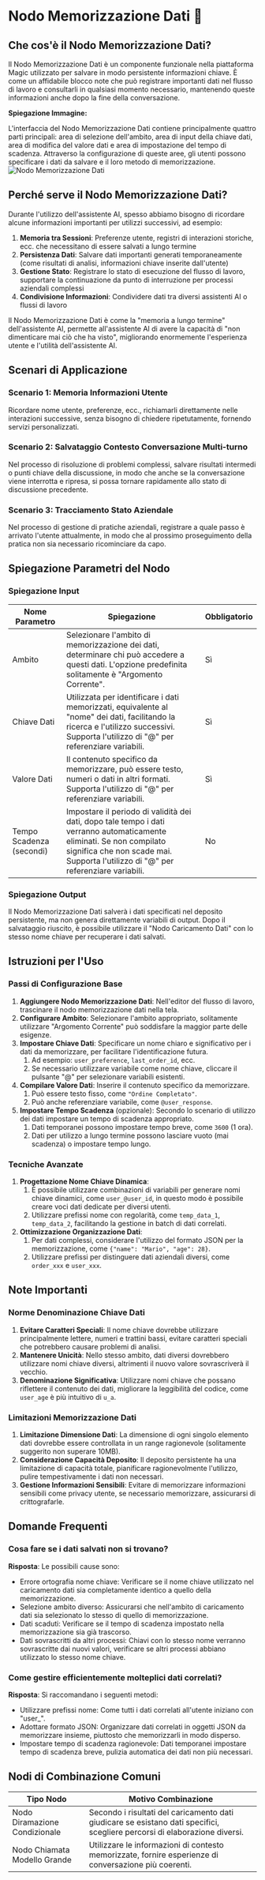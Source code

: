 # Nodo Memorizzazione Dati 💾

## Che cos'è il Nodo Memorizzazione Dati?

Il Nodo Memorizzazione Dati è un componente funzionale nella piattaforma Magic utilizzato per salvare in modo persistente informazioni chiave. È come un affidabile blocco note che può registrare importanti dati nel flusso di lavoro e consultarli in qualsiasi momento necessario, mantenendo queste informazioni anche dopo la fine della conversazione.

**Spiegazione Immagine:**

L'interfaccia del Nodo Memorizzazione Dati contiene principalmente quattro parti principali: area di selezione dell'ambito, area di input della chiave dati, area di modifica del valore dati e area di impostazione del tempo di scadenza. Attraverso la configurazione di queste aree, gli utenti possono specificare i dati da salvare e il loro metodo di memorizzazione.
![Nodo Memorizzazione Dati](https://cdn.letsmagic.cn/static/img/Data-storage.png)

## Perché serve il Nodo Memorizzazione Dati?

Durante l'utilizzo dell'assistente AI, spesso abbiamo bisogno di ricordare alcune informazioni importanti per utilizzi successivi, ad esempio:
1. **Memoria tra Sessioni**: Preferenze utente, registri di interazioni storiche, ecc. che necessitano di essere salvati a lungo termine
2. **Persistenza Dati**: Salvare dati importanti generati temporaneamente (come risultati di analisi, informazioni chiave inserite dall'utente)
3. **Gestione Stato**: Registrare lo stato di esecuzione del flusso di lavoro, supportare la continuazione da punto di interruzione per processi aziendali complessi
4. **Condivisione Informazioni**: Condividere dati tra diversi assistenti AI o flussi di lavoro

Il Nodo Memorizzazione Dati è come la "memoria a lungo termine" dell'assistente AI, permette all'assistente AI di avere la capacità di "non dimenticare mai ciò che ha visto", migliorando enormemente l'esperienza utente e l'utilità dell'assistente AI.

## Scenari di Applicazione

### Scenario 1: Memoria Informazioni Utente
Ricordare nome utente, preferenze, ecc., richiamarli direttamente nelle interazioni successive, senza bisogno di chiedere ripetutamente, fornendo servizi personalizzati.

### Scenario 2: Salvataggio Contesto Conversazione Multi-turno
Nel processo di risoluzione di problemi complessi, salvare risultati intermedi o punti chiave della discussione, in modo che anche se la conversazione viene interrotta e ripresa, si possa tornare rapidamente allo stato di discussione precedente.

### Scenario 3: Tracciamento Stato Aziendale
Nel processo di gestione di pratiche aziendali, registrare a quale passo è arrivato l'utente attualmente, in modo che al prossimo proseguimento della pratica non sia necessario ricominciare da capo.

## Spiegazione Parametri del Nodo

### Spiegazione Input

|Nome Parametro|Spiegazione|Obbligatorio|
|---|---|---|
|Ambito|Selezionare l'ambito di memorizzazione dei dati, determinare chi può accedere a questi dati. L'opzione predefinita solitamente è "Argomento Corrente".|Sì|
|Chiave Dati|Utilizzata per identificare i dati memorizzati, equivalente al "nome" dei dati, facilitando la ricerca e l'utilizzo successivi. Supporta l'utilizzo di "@" per referenziare variabili.|Sì|
|Valore Dati|Il contenuto specifico da memorizzare, può essere testo, numeri o dati in altri formati. Supporta l'utilizzo di "@" per referenziare variabili.|Sì|
|Tempo Scadenza (secondi)|Impostare il periodo di validità dei dati, dopo tale tempo i dati verranno automaticamente eliminati. Se non compilato significa che non scade mai. Supporta l'utilizzo di "@" per referenziare variabili.|No|

### Spiegazione Output

Il Nodo Memorizzazione Dati salverà i dati specificati nel deposito persistente, ma non genera direttamente variabili di output. Dopo il salvataggio riuscito, è possibile utilizzare il "Nodo Caricamento Dati" con lo stesso nome chiave per recuperare i dati salvati.

## Istruzioni per l'Uso

### Passi di Configurazione Base

1. **Aggiungere Nodo Memorizzazione Dati**: Nell'editor del flusso di lavoro, trascinare il nodo memorizzazione dati nella tela.
2. **Configurare Ambito**: Selezionare l'ambito appropriato, solitamente utilizzare "Argomento Corrente" può soddisfare la maggior parte delle esigenze.
3. **Impostare Chiave Dati**: Specificare un nome chiaro e significativo per i dati da memorizzare, per facilitare l'identificazione futura.
    1. Ad esempio: `user_preference`, `last_order_id`, ecc.
    2. Se necessario utilizzare variabile come nome chiave, cliccare il pulsante "@" per selezionare variabili esistenti.
4. **Compilare Valore Dati**: Inserire il contenuto specifico da memorizzare.
    1. Può essere testo fisso, come `"Ordine Completato"`.
    2. Può anche referenziare variabile, come `@user_response`.
5. **Impostare Tempo Scadenza** (opzionale): Secondo lo scenario di utilizzo dei dati impostare un tempo di scadenza appropriato.
    1. Dati temporanei possono impostare tempo breve, come `3600` (1 ora).
    2. Dati per utilizzo a lungo termine possono lasciare vuoto (mai scadenza) o impostare tempo lungo.

### Tecniche Avanzate

1. **Progettazione Nome Chiave Dinamica**:
    1. È possibile utilizzare combinazioni di variabili per generare nomi chiave dinamici, come `user_@user_id`, in questo modo è possibile creare voci dati dedicate per diversi utenti.
    2. Utilizzare prefissi nome con regolarità, come `temp_data_1`, `temp_data_2`, facilitando la gestione in batch di dati correlati.
2. **Ottimizzazione Organizzazione Dati**:
    1. Per dati complessi, considerare l'utilizzo del formato JSON per la memorizzazione, come `{"name": "Mario", "age": 28}`.
    2. Utilizzare prefissi per distinguere dati aziendali diversi, come `order_xxx` e `user_xxx`.

## Note Importanti

### Norme Denominazione Chiave Dati

1. **Evitare Caratteri Speciali**: Il nome chiave dovrebbe utilizzare principalmente lettere, numeri e trattini bassi, evitare caratteri speciali che potrebbero causare problemi di analisi.
2. **Mantenere Unicità**: Nello stesso ambito, dati diversi dovrebbero utilizzare nomi chiave diversi, altrimenti il nuovo valore sovrascriverà il vecchio.
3. **Denominazione Significativa**: Utilizzare nomi chiave che possano riflettere il contenuto dei dati, migliorare la leggibilità del codice, come `user_age` è più intuitivo di `u_a`.

### Limitazioni Memorizzazione Dati

1. **Limitazione Dimensione Dati**: La dimensione di ogni singolo elemento dati dovrebbe essere controllata in un range ragionevole (solitamente suggerito non superare 10MB).
2. **Considerazione Capacità Deposito**: Il deposito persistente ha una limitazione di capacità totale, pianificare ragionevolmente l'utilizzo, pulire tempestivamente i dati non necessari.
3. **Gestione Informazioni Sensibili**: Evitare di memorizzare informazioni sensibili come privacy utente, se necessario memorizzare, assicurarsi di crittografarle.

## Domande Frequenti

### Cosa fare se i dati salvati non si trovano?

**Risposta**: Le possibili cause sono:
- Errore ortografia nome chiave: Verificare se il nome chiave utilizzato nel caricamento dati sia completamente identico a quello della memorizzazione.
- Selezione ambito diverso: Assicurarsi che nell'ambito di caricamento dati sia selezionato lo stesso di quello di memorizzazione.
- Dati scaduti: Verificare se il tempo di scadenza impostato nella memorizzazione sia già trascorso.
- Dati sovrascritti da altri processi: Chiavi con lo stesso nome verranno sovrascritte dai nuovi valori, verificare se altri processi abbiano utilizzato lo stesso nome chiave.

### Come gestire efficientemente molteplici dati correlati?

**Risposta**: Si raccomandano i seguenti metodi:
- Utilizzare prefissi nome: Come tutti i dati correlati all'utente iniziano con "user_".
- Adottare formato JSON: Organizzare dati correlati in oggetti JSON da memorizzare insieme, piuttosto che memorizzarli in modo disperso.
- Impostare tempo di scadenza ragionevole: Dati temporanei impostare tempo di scadenza breve, pulizia automatica dei dati non più necessari.

## Nodi di Combinazione Comuni

|Tipo Nodo|Motivo Combinazione|
|---|---|
|Nodo Diramazione Condizionale|Secondo i risultati del caricamento dati giudicare se esistano dati specifici, scegliere percorsi di elaborazione diversi.|
|Nodo Chiamata Modello Grande|Utilizzare le informazioni di contesto memorizzate, fornire esperienze di conversazione più coerenti.|